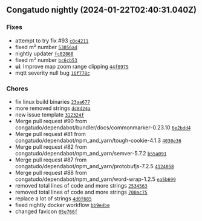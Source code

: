 ## Congatudo nightly (2024-01-22T02:40:31.040Z)

### Fixes

- attempt to try fix #93 [`c0c4211`](https://github.com/congatudo/Congatudo/commit/c0c4211375410bc40aa524dfb711cadc8b917e32)
- fixed m² number [`53056ad`](https://github.com/congatudo/Congatudo/commit/53056ad401372aa19f7102514da0ffacc6748449)
- nightly updater [`fc82868`](https://github.com/congatudo/Congatudo/commit/fc8286830c9bcf55eb2fe865d57882957d35beba)
- fixed m² number [`bc6cb53`](https://github.com/congatudo/Congatudo/commit/bc6cb53f68b4b99f6354249f95522440fd38e534)
- **ui**: Improve map zoom range clipping [`44f0979`](https://github.com/congatudo/Congatudo/commit/44f09794f34b3b7e6999783596b0182c4cc0aea8)
- mqtt severity null bug [`16f778c`](https://github.com/congatudo/Congatudo/commit/16f778c34fc2492b01c811567c1616764f4a406d)

### Chores

- fix linux build binaries [`23aa677`](https://github.com/congatudo/Congatudo/commit/23aa677dbb726f77747c14a6888d3bf0bcf963cc)
- more removed strings [`dc8d24a`](https://github.com/congatudo/Congatudo/commit/dc8d24a91f9a99e551b006d615abd5bb24803187)
- new issue template [`312324f`](https://github.com/congatudo/Congatudo/commit/312324f165cba1201324adc357c789e4764c49a2)
- Merge pull request #90 from congatudo/dependabot/bundler/docs/commonmarker-0.23.10 [`6e2bdd4`](https://github.com/congatudo/Congatudo/commit/6e2bdd4a8e34cb9c4d9d4077ad0b651bfeacbde0)
- Merge pull request #81 from congatudo/dependabot/npm_and_yarn/tough-cookie-4.1.3 [`4030e36`](https://github.com/congatudo/Congatudo/commit/4030e36c3b7f45e47c1f8562ccd2280e5cbd4b17)
- Merge pull request #82 from congatudo/dependabot/npm_and_yarn/semver-5.7.2 [`b55a091`](https://github.com/congatudo/Congatudo/commit/b55a091f01e39d82f82697878afc9b9b6ccbaa46)
- Merge pull request #87 from congatudo/dependabot/npm_and_yarn/protobufjs-7.2.5 [`4124058`](https://github.com/congatudo/Congatudo/commit/4124058e497c8c5314e51eb61cd5771d201a2070)
- Merge pull request #88 from congatudo/dependabot/npm_and_yarn/word-wrap-1.2.5 [`ea5b699`](https://github.com/congatudo/Congatudo/commit/ea5b69953d02d81d3550249d242844cfe123df97)
- removed total lines of code and more strings [`2534563`](https://github.com/congatudo/Congatudo/commit/2534563b3eb703953ef563ccaacd46dc714ea18c)
- removed total lines of code and more strings [`700ac75`](https://github.com/congatudo/Congatudo/commit/700ac75987ff782a0a09ffb5078940edf555ebb3)
- replace a lot of strings [`4d0f685`](https://github.com/congatudo/Congatudo/commit/4d0f6859109e64bebf3aef43798157fb597fc1c6)
- fixed nightly docker workflow [`bb9e4be`](https://github.com/congatudo/Congatudo/commit/bb9e4be42380927073087d6fac985b395051adee)
- changed favicon [`05e766f`](https://github.com/congatudo/Congatudo/commit/05e766f85ca80ec7d43e3faf98eeb50687b55b54)
